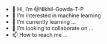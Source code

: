 - 👋 Hi, I’m @Nikhil-Gowda-T-P
- 👀 I’m interested in machine learning 
- 🌱 I’m currently learning ...
- 💞️ I’m looking to collaborate on ...
- 📫 How to reach me ...

<!---
Nikhil-Gowda-T-P/Nikhil-Gowda-T-P is a ✨ special ✨ repository because its `README.md` (this file) appears on your GitHub profile.
You can click the Preview link to take a look at your changes.
--->
